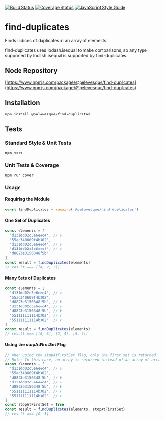 [![Build Status](https://travis-ci.org/pelevesque/find-duplicates.svg?branch=master)](https://travis-ci.org/pelevesque/find-duplicates)
[![Coverage Status](https://coveralls.io/repos/github/pelevesque/find-duplicates/badge.svg?branch=master)](https://coveralls.io/github/pelevesque/find-duplicates?branch=master)
[![JavaScript Style Guide](https://img.shields.io/badge/code_style-standard-brightgreen.svg)](https://standardjs.com)

# find-duplicates

Finds indices of duplicates in an array of elements.

find-duplicates uses lodash.isequal to make comparisons, so any type supported by lodash.isequal is supported by find-duplicates.

## Node Repository

[https://www.npmjs.com/package/@pelevesque/find-duplicates](https://www.npmjs.com/package/@pelevesque/find-duplicates)

## Installation

`npm install @pelevesque/find-duplicates`

## Tests

### Standard Style & Unit Tests

`npm test`

### Unit Tests & Coverage

`npm run cover`

### Usage

#### Requiring the Module

```js
const findDuplicates = require('@pelevesque/find-duplicates')
```

#### One Set of Duplicates

```js
const elements = [
  'd131dd02c5e6eec4', // a
  '55ad340609f4b302',
  'd131dd02c5e6eec4', // a
  'd131dd02c5e6eec4', // a
  'd8823e3156348f5b'
]
const result = findDuplicates(elements)
// result === [[0, 2, 3]]
```

#### Many Sets of Duplicates

```js
const elements = [
  'd131dd02c5e6eec4', // a
  '55ad340609f4b302',
  'd8823e3156348f5b', // b
  'd131dd02c5e6eec4', // a
  'd8823e3156348f5b', // b
  '551111111114b302', // c
  '551111111114b302'  // c
]
const result = findDuplicates(elements)
// result === [[0, 3], [2, 4], [5, 6]]
```

#### Using the stopAtFirstSet Flag

```js
// When using the stopAtFirstSet flag, only the first set is returned.
// Note: In this case, an array is returned instead of an array of arrays.
const elements = [
  'd131dd02c5e6eec4', // a
  '55ad340609f4b302',
  'd8823e3156348f5b', // b
  'd131dd02c5e6eec4', // a
  'd8823e3156348f5b', // b
  '551111111114b302', // c
  '551111111114b302'  // c
]
const stopAtFirstSet = true
const result = findDuplicates(elements, stopAtFirstSet)
// result === [0, 3]
```
